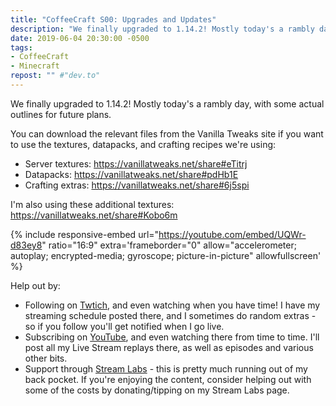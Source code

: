 ```yaml
---
title: "CoffeeCraft S00: Upgrades and Updates"
description: "We finally upgraded to 1.14.2! Mostly today's a rambly day, with some actual outlines for future plans."
date: 2019-06-04 20:30:00 -0500
tags:
- CoffeeCraft
- Minecraft
repost: "" #"dev.to"
---
```


We finally upgraded to 1.14.2! Mostly today's a rambly day, with some actual outlines for future plans.

You can download the relevant files from the Vanilla Tweaks site if you want to use the textures, datapacks, and crafting recipes we're using:
 - Server textures: https://vanillatweaks.net/share#eTitrj
 - Datapacks: https://vanillatweaks.net/share#pdHb1E
 - Crafting extras: https://vanillatweaks.net/share#6j5spi

I'm also using these additional textures: https://vanillatweaks.net/share#Kobo6m
<!--more-->

{% include responsive-embed url="https://youtube.com/embed/UQWr-d83ey8" ratio="16:9" extra='frameborder="0" allow="accelerometer; autoplay; encrypted-media; gyroscope; picture-in-picture" allowfullscreen' %}

Help out by:
 * Following on [Twtich](https://twitch.tv/AnonJr_Live), and even watching when you have time! I have my streaming schedule posted there, and I sometimes do random extras - so if you follow you'll get notified when I go live.
 * Subscribing on [YouTube](http://www.youtube.com/channel/UCXafqhKHbkSUIrq0LAuu0tw), and even watching there from time to time. I'll post all my Live Stream replays there, as well as episodes and various other bits.
 * Support through [Stream Labs](https://streamlabs.com/anonjr_live) - this is pretty much running out of my back pocket. If you're enjoying the content, consider helping out with some of the costs by donating/tipping on my Stream Labs page.